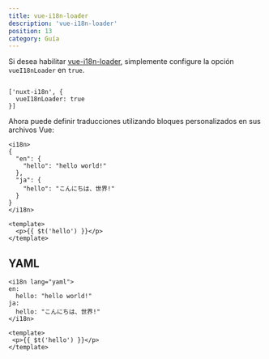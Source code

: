 ```yaml
---
title: vue-i18n-loader
description: 'vue-i18n-loader'
position: 13
category: Guía
---
```


Si desea habilitar [vue-i18n-loader](https://github.com/intlify/vue-i18n-loader), simplemente configure la opción `vueI18nLoader` en `true`.

```js{}[nuxt.config.js]

['nuxt-i18n', {
  vueI18nLoader: true
}]

```

Ahora puede definir traducciones utilizando bloques personalizados en sus archivos Vue:

```vue
<i18n>
{
  "en": {
    "hello": "hello world!"
  },
  "ja": {
    "hello": "こんにちは、世界!"
  }
}
</i18n>

<template>
  <p>{{ $t('hello') }}</p>
</template>
```

## YAML

```vue
<i18n lang="yaml">
en:
  hello: "hello world!"
ja:
  hello: "こんにちは、世界!"
</i18n>

<template>
 <p>{{ $t('hello') }}</p>
</template>
```
